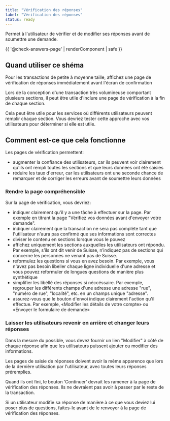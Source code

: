 ```yaml
---
title: "Vérification des réponses"
label: "Vérification des réponses"
status: ready
---
```


Permet à l'utilisateur de vérifier et de modifier ses réponses avant de soumettre une demande.

{{ '@check-answers-page' | renderComponent | safe }}

## Quand utiliser ce shéma

Pour les transactions de petite à moyenne taille, affichez une page de
vérification de réponses immédiatement avant l'écran de
confirmation 

Lors de la conception d'une transaction très volumineuse comportant plusieurs
sections, il peut être utile d'inclure une page de vérification à la fin de
chaque section.

Cela peut être utile pour les services où différents utilisateurs peuvent
remplir chaque section. Vous devriez tester cette approche avec vos utilisateurs
pour déterminer si elle est utile.

## Comment est-ce que cela fonctionne

Les pages de vérification permettent:

- augmenter la confiance des utilisateurs, car ils peuvent voir clairement
  qu'ils ont rempli toutes les sections et que leurs données ont été saisies
- réduire les taux d'erreur, car les utilisateurs ont une seconde chance de
  remarquer et de corriger les erreurs avant de soumettre leurs données

### Rendre la page compréhensible

Sur la page de vérification, vous devriez:

- indiquer clairement qu'il y a une tâche à effectuer sur la page. Par exemple
  en titrant la page "Vérifiez vos données avant d'envoyer votre demande".
- indiquer clairement que la transaction ne sera pas complète tant que
  l'utilisateur n'aura pas confirmé que ses informations sont correctes
- diviser le contenu en sections lorsque vous le pouvez
- affichez uniquement les sections auxquelles les utilisateurs ont répondu. Par
  exemple, s’ils ont dit venir de Suisse, n’indiquez pas de sections qui
  concerne les personnes ne venant pas de Suisse.
- reformulez les questions si vous en avez besoin. Par exemple, vous n'avez pas
  besoin libeller chaque ligne individuelle d'une adresse et vous pouvez
  reformuler de longues questions de manière plus synthétique
- simplifier les libéllé des réponses si néccéssaire. Par exemple, regrouper les
  différents champs d'une adresse une adresse "rue", "numéro de rue",
  "localité", etc. en un champs unique "adresse".
- assurez-vous que le bouton d'envoi indique clairement l'action qu'il effectue.
  Par exemple, «Modifier les détails de votre compte» ou «Envoyer le formulaire
  de demande»

### Laisser les utilisateurs revenir en arrière et changer leurs réponses

Dans la mesure du possible, vous devez fournir un lien "Modifier" à côté de
chaque réponse afin que les utilisateurs puissent ajouter ou modifier des
informations.

Les pages de saisie de réponses doivent avoir la même apparence que lors de la
dernière utilisation par l'utilisateur, avec toutes leurs réponses préremplies.

Quand ils ont fini, le bouton ‘Continuer’ devrait les ramener à la page de
vérification des réponses. Ils ne devraient pas avoir à passer par le reste de
la transaction.

Si un utilisateur modifie sa réponse de manière à ce que vous deviez lui poser
plus de questions, faites-le avant de le renvoyer à la page de vérification des
réponses.

